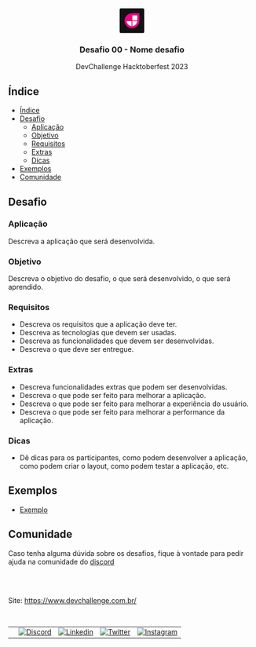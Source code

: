 <br />
<p align="center">
  <img width="10%" align="center" src="./icon.svg"/>
  
  <h3 align="center">Desafio 00 - Nome desafio</h3>

  <p align="center">
   DevChallenge Hacktoberfest 2023
  </p>

## Índice

- [Índice](#índice)
- [Desafio](#desafio)
  - [Aplicação](#aplicação)
  - [Objetivo](#objetivo)
  - [Requisitos](#requisitos)
  - [Extras](#extras)
  - [Dicas](#dicas)
- [Exemplos](#exemplos)
- [Comunidade](#comunidade)

## Desafio  

### Aplicação

Descreva a aplicação que será desenvolvida.

### Objetivo

Descreva o objetivo do desafio, o que será desenvolvido, o que será aprendido.

### Requisitos

- Descreva os requisitos que a aplicação deve ter.
- Descreva as tecnologias que devem ser usadas.
- Descreva as funcionalidades que devem ser desenvolvidas.
- Descreva o que deve ser entregue.

### Extras

- Descreva funcionalidades extras que podem ser desenvolvidas.
- Descreva o que pode ser feito para melhorar a aplicação.
- Descreva o que pode ser feito para melhorar a experiência do usuário.
- Descreva o que pode ser feito para melhorar a performance da aplicação.

### Dicas

- Dê dicas para os participantes, como podem desenvolver a aplicação, como podem criar o layout, como podem testar a aplicação, etc.

## Exemplos

- [Exemplo](https://www.example.com)

## Comunidade

Caso tenha alguma dúvida sobre os desafios, fique à vontade para pedir ajuda na comunidade do [discord](https://discord.gg/yvYXhGj)

<br><br>


Site: <https://www.devchallenge.com.br/>

<br>

<table style="border-color:transparent">
   <th>
    <td>
      <a href="https://discord.gg/yvYXhGj"><img src="https://cdn3.iconfinder.com/data/icons/discord/64/discord_20-512.png" width="30px" height="30px" alt="Discord">      
      </a>
    </td>
    <td>
       <a href="https://www.linkedin.com/company/devchallenge/"><img src="https://cdn3.iconfinder.com/data/icons/glypho-social-and-other-logos/64/logo-linkedin-512.png" width="35px" height="35px"  alt="Linkedin">
      </a>
    </td>
    <td>
      <a href="https://twitter.com/dev_challenge">
        <img src="https://cdn3.iconfinder.com/data/icons/picons-social/57/43-twitter-512.png" width="30px" height="30px" alt="Twitter">
      </a>
    </td>
    <td>
      <a href="https://www.instagram.com/devchallenge/"><img src="https://cdn4.iconfinder.com/data/icons/picons-social/57/38-instagram-3-512.png" width="30px"            height="30px" alt="Instagram">
      </a>
    </td>
   </th>
</table>

